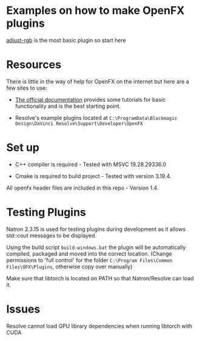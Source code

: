 # Examples on how to make OpenFX plugins

[adjust-rgb](./adjust-rgb) is the most basic plugin so start here

# Resources
There is little in the way of help for OpenFX on the internet but here are a few sites to use:

- [The official documentation](https://openfx.readthedocs.io/en/master/index.html) provides some tutorials for basic functionality and is the best starting point.

- Resolve's example plugins located at `C:\ProgramData\Blackmagic Design\DaVinci Resolve\Support\Developer\OpenFX`

# Set up
- C++ compiler is required - Tested with MSVC 19.28.29336.0

- Cmake is required to build project - Tested with version 3.19.4.

All openfx header files are included in this repo - Version 1.4.

# Testing Plugins
Natron 2.3.15 is used for testing plugins during development as it allows std::cout messages to be displayed.

Using the build script `build-windows.bat` the plugin will be automatically compiled, packaged and moved into the correct location. (Change permissions to 'full control' for the folder `C:\Program Files\Common Files\OFX\Plugins`, otherwise copy over manually)

Make sure that libtorch is located on PATH so that Natron/Resolve can load it.

# Issues
Resolve cannot load GPU library dependencies when running libtorch with CUDA
